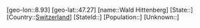 ﻿---
location: [47.27,8.93]
type: City
tags:
- geo/City


SpocWebEntityId: 35399
isDeleted: false
confidential: public

---
[geo-lon::8.93]
[geo-lat::47.27]
[name::Wald Hittenberg]
[State::]
[Country::[Switzerland](geo/Continent/Europe/Switzerland.md)]
[StateId::]
[Population::]
[Unknown::]

